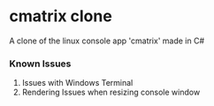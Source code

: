 # cmatrix clone
A clone of the linux console app 'cmatrix' made in C#

### Known Issues
1) Issues with Windows Terminal
2) Rendering Issues when resizing console window
